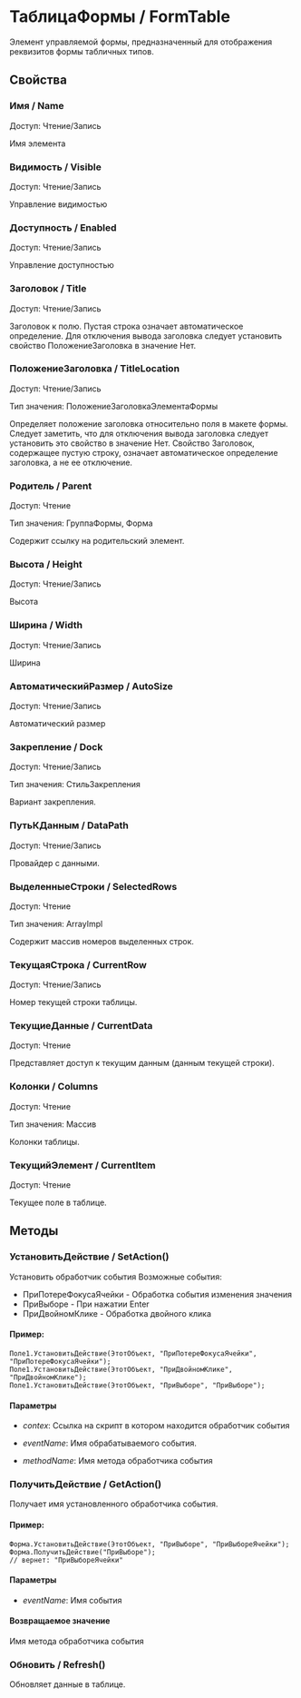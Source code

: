 # ТаблицаФормы / FormTable
    
Элемент управляемой формы, предназначенный для отображения реквизитов формы табличных типов.
  
## Свойства
    
### Имя / Name
Доступ: Чтение/Запись
    
Имя элемента
  
### Видимость / Visible
Доступ: Чтение/Запись
    
Управление видимостью
  
### Доступность / Enabled
Доступ: Чтение/Запись
    
Управление доступностью
  
### Заголовок / Title
Доступ: Чтение/Запись
    
Заголовок к полю. Пустая строка означает автоматическое определение. Для отключения вывода заголовка следует установить свойство ПоложениеЗаголовка в значение Нет.
  
### ПоложениеЗаголовка / TitleLocation
Доступ: Чтение/Запись

Тип значения: ПоложениеЗаголовкаЭлементаФормы
    
Определяет положение заголовка относительно поля в макете формы.
Следует заметить, что для отключения вывода заголовка следует установить это свойство в значение Нет.
Свойство Заголовок, содержащее пустую строку, означает автоматическое определение заголовка, а не ее отключение.
  
### Родитель / Parent
Доступ: Чтение

Тип значения: ГруппаФормы, Форма
    
Содержит ссылку на родительский элемент.
  
### Высота / Height
Доступ: Чтение/Запись
    
Высота
  
### Ширина / Width
Доступ: Чтение/Запись
    
Ширина
  
### АвтоматическийРазмер / AutoSize
Доступ: Чтение/Запись
    
Автоматический размер
  
### Закрепление / Dock
Доступ: Чтение/Запись

Тип значения: СтильЗакрепления
    
Вариант закрепления.
  
### ПутьКДанным / DataPath
Доступ: Чтение/Запись
    
Провайдер с данными.
  
### ВыделенныеСтроки / SelectedRows
Доступ: Чтение

Тип значения: ArrayImpl
    
Содержит массив номеров выделенных строк.
  
### ТекущаяСтрока / CurrentRow
Доступ: Чтение/Запись
    
Номер текущей строки таблицы.
  
### ТекущиеДанные / CurrentData
Доступ: Чтение
    
Представляет доступ к текущим данным (данным текущей строки).
  
### Колонки / Columns
Доступ: Чтение

Тип значения: Массив
    
Колонки таблицы.
  
### ТекущийЭлемент / CurrentItem
Доступ: Чтение
    
Текущее поле в таблице.
  
## Методы
    
### УстановитьДействие / SetAction()
    
Установить обработчик события
Возможные события:
- ПриПотереФокусаЯчейки - Обработка события изменения значения
- ПриВыборе - При нажатии Enter
- ПриДвойномКлике - Обработка двойного клика
  
#### Пример:
    Поле1.УстановитьДействие(ЭтотОбъект, "ПриПотереФокусаЯчейки", "ПриПотереФокусаЯчейки");
    Поле1.УстановитьДействие(ЭтотОбъект, "ПриДвойномКлике", "ПриДвойномКлике");
    Поле1.УстановитьДействие(ЭтотОбъект, "ПриВыборе", "ПриВыборе");
    
#### Параметры

* *contex*: Ссылка на скрипт в котором находится обработчик события

* *eventName*: Имя обрабатываемого события.

* *methodName*: Имя метода обработчика события

### ПолучитьДействие / GetAction()
    
Получает имя установленного обработчика события.
  
#### Пример:
    Форма.УстановитьДействие(ЭтотОбъект, "ПриВыборе", "ПриВыбореЯчейки");
    Форма.ПолучитьДействие("ПриВыборе");
    // вернет: "ПриВыбореЯчейки"
    
#### Параметры

* *eventName*: Имя события

#### Возвращаемое значение

Имя метода обработчика события
  
### Обновить / Refresh()
    
Обновляет данные в таблице.